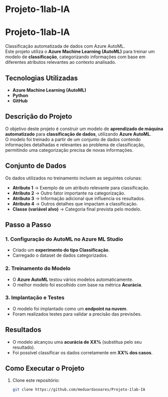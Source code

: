 # Projeto-1lab-IA
# **Projeto-1lab-IA**

Classificação automatizada de dados com Azure AutoML.  
Este projeto utiliza o **Azure Machine Learning (AutoML)** para treinar um modelo de **classificação**, categorizando informações com base em diferentes atributos relevantes ao contexto analisado.  

## **Tecnologias Utilizadas**  
- **Azure Machine Learning (AutoML)**  
- **Python**  
- **GitHub**  

## **Descrição do Projeto**  
O objetivo deste projeto é construir um modelo de **aprendizado de máquina automatizado** para **classificação de dados**, utilizando **Azure AutoML**.  
O modelo foi treinado a partir de um conjunto de dados contendo informações detalhadas e relevantes ao problema de classificação, permitindo uma categorização precisa de novas informações.  

## **Conjunto de Dados**  
Os dados utilizados no treinamento incluem as seguintes colunas:  

- **Atributo 1** → Exemplo de um atributo relevante para classificação.  
- **Atributo 2** → Outro fator importante na categorização.  
- **Atributo 3** → Informação adicional que influencia os resultados.  
- **Atributo 4** → Outros detalhes que impactam a classificação.  
- **Classe (variável alvo)** → Categoria final prevista pelo modelo.  

## **Passo a Passo**  

### **1. Configuração do AutoML no Azure ML Studio**  
   - Criado um **experimento do tipo Classificação**.  
   - Carregado o dataset de dados categorizados.  

### **2. Treinamento do Modelo**  
   - O **Azure AutoML** testou vários modelos automaticamente.  
   - O melhor modelo foi escolhido com base na métrica **Acurácia**.  

### **3. Implantação e Testes**  
   - O modelo foi implantado como um **endpoint na nuvem**.  
   - Foram realizados testes para validar a precisão das previsões.  

## **Resultados**  
- O modelo alcançou uma **acurácia de XX%** (substitua pelo seu resultado).  
- Foi possível classificar os dados corretamente em **XX% dos casos**.  

## **Como Executar o Projeto**  

1. Clone este repositório:  
   ```bash
   git clone https://github.com/meduardasoares/Projeto-1lab-IA
